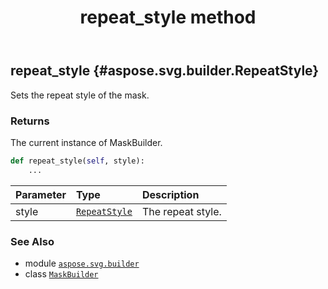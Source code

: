 ﻿---
title: repeat_style method
second_title: Aspose.SVG for Python via .NET API References
description: 
type: docs
weight: 90
url: /python-net/aspose.svg.builder/maskbuilder/repeat_style/
is_root: false
---

## repeat_style {#aspose.svg.builder.RepeatStyle}

Sets the repeat style of the mask.


### Returns 


The current instance of MaskBuilder.


```python
def repeat_style(self, style):
    ...
```


| Parameter | Type | Description |
| :- | :- | :- |
| style | [`RepeatStyle`](/svg/python-net/aspose.svg.builder/repeatstyle) | The repeat style. |



### See Also
* module [`aspose.svg.builder`](../../)
* class [`MaskBuilder`](/svg/python-net/aspose.svg.builder/maskbuilder)
